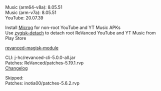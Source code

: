 Music (arm64-v8a): 8.05.51  
Music (arm-v7a): 8.05.51  
YouTube: 20.07.39  

Install [Microg](https://github.com/ReVanced/GmsCore/releases) for non-root YouTube and YT Music APKs  
Use [zygisk-detach](https://github.com/j-hc/zygisk-detach) to detach root ReVanced YouTube and YT Music from Play Store  

[revanced-magisk-module](https://github.com/j-hc/revanced-magisk-module)
  
CLI: j-hc/revanced-cli-5.0.0-all.jar  
Patches: ReVanced/patches-5.19.1.rvp  
[Changelog](https://github.com/ReVanced/revanced-patches/releases/tag/v5.19.1)  

Skipped:  
Patches: inotia00/patches-5.6.2.rvp      
